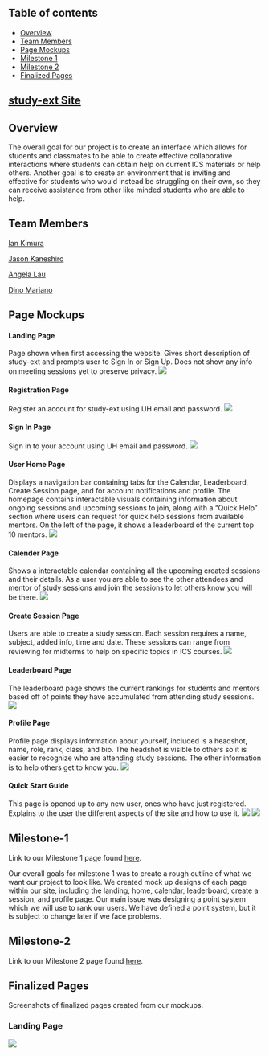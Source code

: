 ## Table of contents

* [Overview](#overview)
* [Team Members](#team-members)
* [Page Mockups](#page-mockups)
* [Milestone 1](#milestone-1)
* [Milestone 2](#milestone-2)
* [Finalized Pages](#Finalized-Pages)

## [study-ext Site](http://198.211.97.187/#/)

## Overview
The overall goal for our project is to create an interface which allows for students and classmates to be able to create effective collaborative interactions where students can obtain help on current ICS materials or help others. Another goal is to create an environment that is inviting and effective for students who would instead be struggling on their own, so they can receive assistance from other like minded students who are able to help. 

## Team Members
[Ian Kimura](https://ian-kimura.github.io/)

[Jason Kaneshiro](https://jasonkaneshiro.github.io/)

[Angela Lau](https://angcylau.github.io/)

[Dino Mariano](https://d1lm.github.io/)

## Page Mockups

#### Landing Page
Page shown when first accessing the website. Gives short description of study-ext and prompts user to Sign In or Sign Up. Does not show any info on meeting sessions yet to preserve privacy. 
<img src="doc/landingPage.png">

#### Registration Page
Register an account for study-ext using UH email and password. 
<img src="doc/registerPage.png">

#### Sign In Page
Sign in to your account using UH email and password. 
<img src="doc/signInPage.png">

#### User Home Page
Displays a navigation bar containing tabs for the Calendar, Leaderboard, Create Session page, and for account notifications and profile. The homepage contains interactable visuals containing information about ongoing sessions and upcoming sessions to join, along with a “Quick Help” section where users can request for quick help sessions from available mentors. On the left of the page, it shows a leaderboard of the current top 10 mentors. 
<img src="doc/userHomePage.png">

#### Calender Page
Shows a interactable calendar containing all the upcoming created sessions and their details. As a user you are able to see the other attendees and mentor of study sessions and join the sessions to let others know you will be there. 
<img src="doc/calendarPage.png">

#### Create Session Page
Users are able to create a study session. Each session requires a name, subject, added info, time and date. These sessions can range from reviewing for midterms to help on specific topics in ICS courses. 
<img src="doc/createSessionPage.png">

#### Leaderboard Page
The leaderboard page shows the current rankings for students and mentors based off of points they have accumulated from attending study sessions. 
<img src="doc/leaderboardPage.png">

#### Profile Page
Profile page displays information about yourself, included is a headshot, name, role, rank, class, and bio. The headshot is visible to others so it is easier to recognize who are attending study sessions. The other information is to help others get to know you. 
<img src="doc/profilePage.png">

#### Quick Start Guide
This page is opened up to any new user, ones who have just registered. Explains to the user the different aspects of the site and how to use it. 
<img src="doc/quickStart1.PNG">
<img src="doc/quickStart2.PNG">

## Milestone-1
Link to our Milestone 1 page found [here](https://github.com/Study-ext/study-ext/projects/1). 

Our overall goals for milestone 1 was to create a rough outline of what we want our project to look like. We created mock up designs of each page within our site, including the landing, home, calendar, leaderboard, create a session, and profile page. Our main issue was designing a point system which we will use to rank our users. We have defined a point system, but it is subject to change later if we face problems. 

## Milestone-2
Link to our Milestone 2 page found [here](https://github.com/Study-ext/study-ext/projects/3?add_cards_query=is%3Aopen). 

## Finalized Pages
Screenshots of finalized pages created from our mockups. 

### Landing Page
[<img src="doc/landing-page.png">](http://198.211.97.187/#/)
